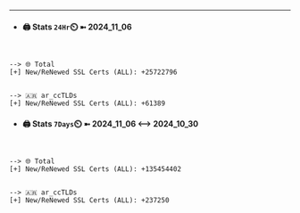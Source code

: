 

---
- #### 🖨️ **Stats** `24Hr`⏲️ ➼ 2024_11_06
```console


--> 🌐 Total
[+] New/ReNewed SSL Certs (ALL): +25722796


--> 🇦🇷 ar_ccTLDs
[+] New/ReNewed SSL Certs (ALL): +61389

```

- #### 🖨️ **Stats** `7Days`⏲️ ➼ 2024_11_06 <--> 2024_10_30
```console


--> 🌐 Total
[+] New/ReNewed SSL Certs (ALL): +135454402


--> 🇦🇷 ar_ccTLDs
[+] New/ReNewed SSL Certs (ALL): +237250

```


